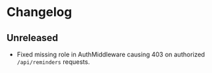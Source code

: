 # Changelog

## Unreleased
- Fixed missing role in AuthMiddleware causing 403 on authorized `/api/reminders` requests.

